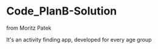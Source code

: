 # Code_PlanB-Solution

from Moritz Patek

It's an activity finding app, developed for every age group

